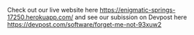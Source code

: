 Check out our live website here https://enigmatic-springs-17250.herokuapp.com/ and see our subission on Devpost here https://devpost.com/software/forget-me-not-93xuw2
